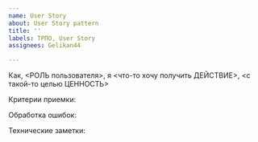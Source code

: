 ```yaml
---
name: User Story
about: User Story pattern
title: ''
labels: ТРПО, User Story
assignees: Gelikan44

---
```


Как, <РОЛЬ пользователя>, я <что-то хочу получить ДЕЙСТВИЕ>, <с такой-то целью ЦЕННОСТЬ>

Критерии приемки:

Обработка ошибок:

Технические заметки:
